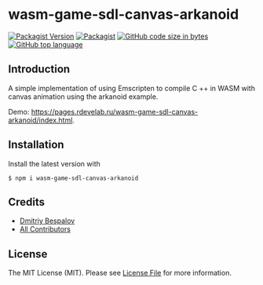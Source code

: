 # wasm-game-sdl-canvas-arkanoid

[![Packagist Version][ico-npmjs]][link-npmjs]
[![Packagist][ico-license]][link-license]
[![GitHub code size in bytes][ico-github-size]][link-github]
[![GitHub top language][ico-github-top-language]][link-github]

## Introduction

A simple implementation of using Emscripten to compile C ++ in WASM with canvas animation using the arkanoid example.

Demo: https://pages.rdevelab.ru/wasm-game-sdl-canvas-arkanoid/index.html.

## Installation

Install the latest version with

```console
$ npm i wasm-game-sdl-canvas-arkanoid
```

## Credits

- [Dmitriy Bespalov][link-author]
- [All Contributors][link-contributors]

## License

The MIT License (MIT). Please see [License File][link-license] for more information.

[link-author]: https://github.com/superrosko
[link-contributors]: https://github.com/superrosko/wasm-game-sdl-canvas-arkanoid/contributors
[link-npmjs]: https://www.npmjs.com/package/wasm-game-sdl-canvas-arkanoid
[link-github]: https://github.com/superrosko/wasm-game-sdl-canvas-arkanoid
[link-license]: LICENSE

[ico-npmjs]: https://img.shields.io/npm/v/wasm-game-sdl-canvas-arkanoid.svg?style=flat
[ico-github-size]: https://img.shields.io/github/languages/code-size/superrosko/wasm-game-sdl-canvas-arkanoid.svg?style=flat
[ico-github-top-language]: https://img.shields.io/github/languages/top/superrosko/wasm-game-sdl-canvas-arkanoid.svg?style=flat
[ico-license]: https://img.shields.io/npm/l/wasm-game-sdl-canvas-arkanoid.svg?style=flat